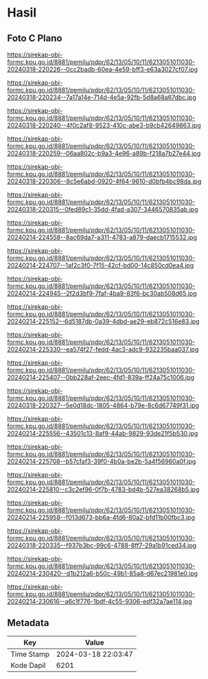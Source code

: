 # Hasil

## Foto C Plano

https://sirekap-obj-formc.kpu.go.id/8881/pemilu/pdpr/62/13/05/10/11/6213051011030-20240318-220226--0cc2badb-60ea-4e59-bff3-e63a3027cf07.jpg

https://sirekap-obj-formc.kpu.go.id/8881/pemilu/pdpr/62/13/05/10/11/6213051011030-20240318-220234--7a17a14e-714d-4e5a-92fb-5d8a68a67dbc.jpg

https://sirekap-obj-formc.kpu.go.id/8881/pemilu/pdpr/62/13/05/10/11/6213051011030-20240318-220240--4f0c2af8-9523-410c-abe3-b9cb42649863.jpg

https://sirekap-obj-formc.kpu.go.id/8881/pemilu/pdpr/62/13/05/10/11/6213051011030-20240318-220259--06aa802c-b9a3-4e96-a89b-f218a7b27e44.jpg

https://sirekap-obj-formc.kpu.go.id/8881/pemilu/pdpr/62/13/05/10/11/6213051011030-20240318-220306--8c5e6abd-0920-4f64-9610-d0bfb4bc98da.jpg

https://sirekap-obj-formc.kpu.go.id/8881/pemilu/pdpr/62/13/05/10/11/6213051011030-20240318-220315--0fed89c1-35dd-4fad-a307-3446570835ab.jpg

https://sirekap-obj-formc.kpu.go.id/8881/pemilu/pdpr/62/13/05/10/11/6213051011030-20240214-224558--8ac69da7-a311-4783-a879-daecb1715532.jpg

https://sirekap-obj-formc.kpu.go.id/8881/pemilu/pdpr/62/13/05/10/11/6213051011030-20240214-224707--1af2c3f0-7f15-42cf-bd00-14c850cd0ea4.jpg

https://sirekap-obj-formc.kpu.go.id/8881/pemilu/pdpr/62/13/05/10/11/6213051011030-20240214-224945--2f2d3bf9-7faf-4ba9-83f6-bc30ab508d65.jpg

https://sirekap-obj-formc.kpu.go.id/8881/pemilu/pdpr/62/13/05/10/11/6213051011030-20240214-225152--6d5187db-0a39-4dbd-ae29-eb872c516e83.jpg

https://sirekap-obj-formc.kpu.go.id/8881/pemilu/pdpr/62/13/05/10/11/6213051011030-20240214-225330--ea574f27-fedd-4ac3-adc9-932235baa037.jpg

https://sirekap-obj-formc.kpu.go.id/8881/pemilu/pdpr/62/13/05/10/11/6213051011030-20240214-225407--0bb228af-2eec-4fd1-839a-ff24a75c1006.jpg

https://sirekap-obj-formc.kpu.go.id/8881/pemilu/pdpr/62/13/05/10/11/6213051011030-20240318-220327--5e0d18dc-1805-4864-b79e-8c6d67749f31.jpg

https://sirekap-obj-formc.kpu.go.id/8881/pemilu/pdpr/62/13/05/10/11/6213051011030-20240214-225556--43501c13-8af9-44ab-9829-93de21f5b530.jpg

https://sirekap-obj-formc.kpu.go.id/8881/pemilu/pdpr/62/13/05/10/11/6213051011030-20240214-225708--b57cfaf3-39f0-4b0a-be2b-5a4f56960a0f.jpg

https://sirekap-obj-formc.kpu.go.id/8881/pemilu/pdpr/62/13/05/10/11/6213051011030-20240214-225810--c3c2ef96-0f7b-4783-bd4b-527ea38268b5.jpg

https://sirekap-obj-formc.kpu.go.id/8881/pemilu/pdpr/62/13/05/10/11/6213051011030-20240214-225958--f013d673-bb6a-4fd6-80a2-bfd11b00fbc3.jpg

https://sirekap-obj-formc.kpu.go.id/8881/pemilu/pdpr/62/13/05/10/11/6213051011030-20240318-220335--f937b3bc-99c6-4788-8ff7-29a1b91ced34.jpg

https://sirekap-obj-formc.kpu.go.id/8881/pemilu/pdpr/62/13/05/10/11/6213051011030-20240214-230420--d1b212a6-b50c-49b1-85a8-d67ec21981e0.jpg

https://sirekap-obj-formc.kpu.go.id/8881/pemilu/pdpr/62/13/05/10/11/6213051011030-20240214-230616--a6c1f776-1bdf-4c55-9306-edf32a7ae114.jpg


## Metadata

| Key        | Value               |
| ---------- | ------------------- |
| Time Stamp | 2024-03-18 22:03:47 |
| Kode Dapil | 6201                |



